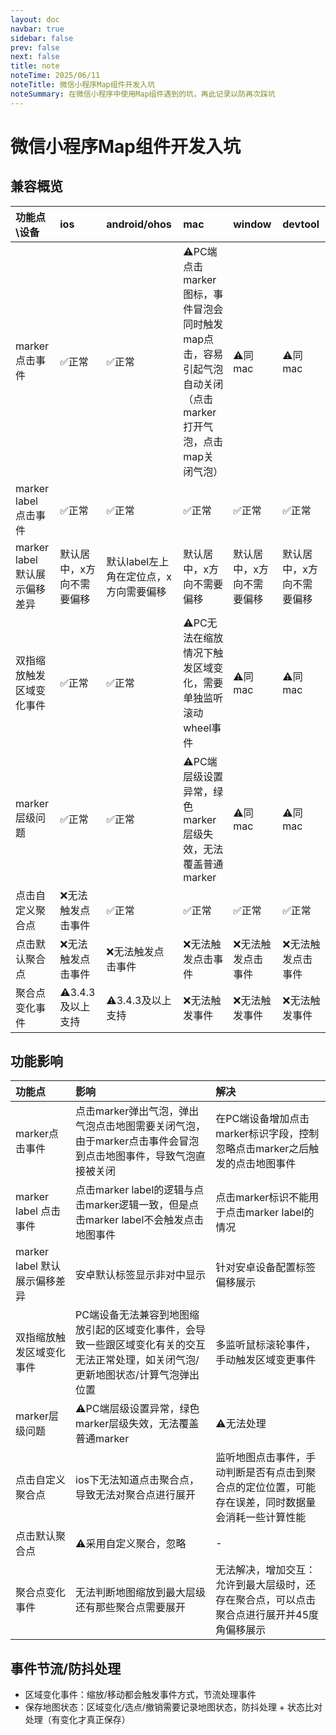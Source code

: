 ```yaml
---
layout: doc
navbar: true
sidebar: false
prev: false
next: false
title: note
noteTime: 2025/06/11
noteTitle: 微信小程序Map组件开发入坑
noteSummary: 在微信小程序中使用Map组件遇到的坑，再此记录以防再次踩坑
---
```


<!--@include: ../../.vitepress/parts/note-child.md-->

# 微信小程序Map组件开发入坑

## 兼容概览

| 功能点\设备 | ios | android/ohos | mac | window | devtool |
| :-- | :-- | :-- | :-- | :-- | :-- |
| marker点击事件 | ✅正常 | ✅正常 | ⚠️PC端点击marker图标，事件冒泡会同时触发map点击，容易引起气泡自动关闭（点击marker打开气泡，点击map关闭气泡）| ⚠️同mac | ⚠️同mac |
| marker label 点击事件 | ✅正常 | ✅正常 | ✅正常 | ✅正常 | ✅正常 |
| marker label 默认展示偏移差异 | 默认居中，x方向不需要偏移 | 默认label左上角在定位点，x方向需要偏移 |  默认居中，x方向不需要偏移 | 默认居中，x方向不需要偏移 | 默认居中，x方向不需要偏移 |
| 双指缩放触发区域变化事件 | ✅正常 | ✅正常 | ⚠️PC无法在缩放情况下触发区域变化，需要单独监听滚动wheel事件 | ⚠️同mac | ⚠️同mac |
| marker层级问题 | ✅正常 | ✅正常 | ⚠️PC端层级设置异常，绿色marker层级失效，无法覆盖普通marker | ⚠️同mac | ⚠️同mac |
| 点击自定义聚合点 | ❌无法触发点击事件 | ✅正常 | ✅正常 | ✅正常 | ✅正常 |
| 点击默认聚合点 | ❌无法触发点击事件 | ❌无法触发点击事件 | ❌无法触发点击事件 | ❌无法触发点击事件 | ❌无法触发点击事件 |
| 聚合点变化事件 | ⚠️3.4.3及以上支持 | ⚠️3.4.3及以上支持 | ❌无法触发事件 | ❌无法触发事件 | ❌无法触发事件 |

## 功能影响

| 功能点 | 影响 | 解决 |
| :-- | :-- | :-- |
| marker点击事件 | 点击marker弹出气泡，弹出气泡点击地图需要关闭气泡，由于marker点击事件会冒泡到点击地图事件，导致气泡直接被关闭 | 在PC端设备增加点击marker标识字段，控制忽略点击marker之后触发的点击地图事件 |
| marker label 点击事件 | 点击marker label的逻辑与点击marker逻辑一致，但是点击marker label不会触发点击地图事件 | 点击marker标识不能用于点击marker label的情况 |
| marker label 默认展示偏移差异 | 安卓默认标签显示非对中显示 | 针对安卓设备配置标签偏移展示 |
| 双指缩放触发区域变化事件 | PC端设备无法兼容到地图缩放引起的区域变化事件，会导致一些跟区域变化有关的交互无法正常处理，如关闭气泡/更新地图状态/计算气泡弹出位置 | 多监听鼠标滚轮事件，手动触发区域变更事件 |
| marker层级问题 | ⚠️PC端层级设置异常，绿色marker层级失效，无法覆盖普通marker | ⚠️无法处理 |
| 点击自定义聚合点 | ios下无法知道点击聚合点，导致无法对聚合点进行展开 | 监听地图点击事件，手动判断是否有点击到聚合点的定位位置，可能存在误差，同时数据量会消耗一些计算性能 |
| 点击默认聚合点 | ⚠️采用自定义聚合，忽略 | - |
| 聚合点变化事件 | 无法判断地图缩放到最大层级还有那些聚合点需要展开 | 无法解决，增加交互：允许到最大层级时，还存在聚合点，可以点击聚合点进行展开并45度角偏移展示 |

## 事件节流/防抖处理

- 区域变化事件：缩放/移动都会触发事件方式，节流处理事件
- 保存地图状态：区域变化/选点/撤销需要记录地图状态，防抖处理 + 状态比对处理（有变化才真正保存）
